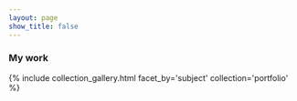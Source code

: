 ```yaml
---
layout: page
show_title: false
---
```



### My work

{% include collection_gallery.html facet_by='subject' collection='portfolio' %}
